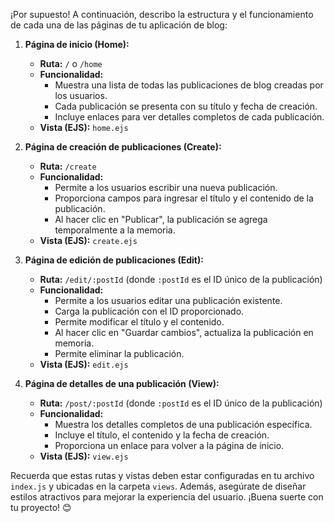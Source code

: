 ¡Por supuesto! A continuación, describo la estructura y el funcionamiento de cada una de las páginas de tu aplicación de blog:

1. **Página de inicio (Home):**
   - **Ruta:** `/` o `/home`
   - **Funcionalidad:**
     - Muestra una lista de todas las publicaciones de blog creadas por los usuarios.
     - Cada publicación se presenta con su título y fecha de creación.
     - Incluye enlaces para ver detalles completos de cada publicación.
   - **Vista (EJS):** `home.ejs`

2. **Página de creación de publicaciones (Create):**
   - **Ruta:** `/create`
   - **Funcionalidad:**
     - Permite a los usuarios escribir una nueva publicación.
     - Proporciona campos para ingresar el título y el contenido de la publicación.
     - Al hacer clic en "Publicar", la publicación se agrega temporalmente a la memoria.
   - **Vista (EJS):** `create.ejs`

3. **Página de edición de publicaciones (Edit):**
   - **Ruta:** `/edit/:postId` (donde `:postId` es el ID único de la publicación)
   - **Funcionalidad:**
     - Permite a los usuarios editar una publicación existente.
     - Carga la publicación con el ID proporcionado.
     - Permite modificar el título y el contenido.
     - Al hacer clic en "Guardar cambios", actualiza la publicación en memoria.
     - Permite eliminar la publicación.
   - **Vista (EJS):** `edit.ejs`

4. **Página de detalles de una publicación (View):**
   - **Ruta:** `/post/:postId` (donde `:postId` es el ID único de la publicación)
   - **Funcionalidad:**
     - Muestra los detalles completos de una publicación específica.
     - Incluye el título, el contenido y la fecha de creación.
     - Proporciona un enlace para volver a la página de inicio.
   - **Vista (EJS):** `view.ejs`

Recuerda que estas rutas y vistas deben estar configuradas en tu archivo `index.js` y ubicadas en la carpeta `views`. Además, asegúrate de diseñar estilos atractivos para mejorar la experiencia del usuario. ¡Buena suerte con tu proyecto! 😊